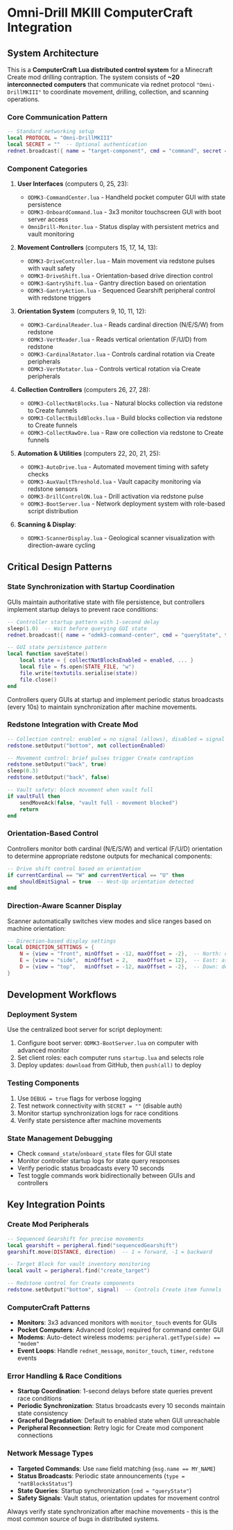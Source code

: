 # Omni-Drill MKIII ComputerCraft Integration

## System Architecture

This is a **ComputerCraft Lua distributed control system** for a Minecraft Create mod drilling contraption. The system consists of **~20 interconnected computers** that communicate via rednet protocol `"Omni-DrillMKIII"` to coordinate movement, drilling, collection, and scanning operations.

### Core Communication Pattern

```lua
-- Standard networking setup
local PROTOCOL = "Omni-DrillMKIII"
local SECRET = ""  -- Optional authentication
rednet.broadcast({ name = "target-component", cmd = "command", secret = "" }, PROTOCOL)
```

### Component Categories

1. **User Interfaces** (computers 0, 25, 23):
   - `ODMK3-CommandCenter.lua` - Handheld pocket computer GUI with state persistence
   - `ODMK3-OnboardCommand.lua` - 3x3 monitor touchscreen GUI with boot server access
   - `OmniDrill-Monitor.lua` - Status display with persistent metrics and vault monitoring

2. **Movement Controllers** (computers 15, 17, 14, 13):
   - `ODMK3-DriveController.lua` - Main movement via redstone pulses with vault safety
   - `ODMK3-DriveShift.lua` - Orientation-based drive direction control  
   - `ODMK3-GantryShift.lua` - Gantry direction based on orientation
   - `ODMK3-GantryAction.lua` - Sequenced Gearshift peripheral control with redstone triggers

3. **Orientation System** (computers 9, 10, 11, 12):
   - `ODMK3-CardinalReader.lua` - Reads cardinal direction (N/E/S/W) from redstone
   - `ODMK3-VertReader.lua` - Reads vertical orientation (F/U/D) from redstone
   - `ODMK3-CardinalRotator.lua` - Controls cardinal rotation via Create peripherals
   - `ODMK3-VertRotator.lua` - Controls vertical rotation via Create peripherals

4. **Collection Controllers** (computers 26, 27, 28):
   - `ODMK3-CollectNatBlocks.lua` - Natural blocks collection via redstone to Create funnels
   - `ODMK3-CollectBuildBlocks.lua` - Build blocks collection via redstone to Create funnels
   - `ODMK3-CollectRawOre.lua` - Raw ore collection via redstone to Create funnels

5. **Automation & Utilities** (computers 22, 20, 21, 25):
   - `ODMK3-AutoDrive.lua` - Automated movement timing with safety checks
   - `ODMK3-AuxVaultThreshold.lua` - Vault capacity monitoring via redstone sensors
   - `ODMK3-DrillControlON.lua` - Drill activation via redstone pulse
   - `ODMK3-BootServer.lua` - Network deployment system with role-based script distribution

6. **Scanning & Display**:
   - `ODMK3-ScannerDisplay.lua` - Geological scanner visualization with direction-aware cycling

## Critical Design Patterns

### State Synchronization with Startup Coordination
GUIs maintain authoritative state with file persistence, but controllers implement startup delays to prevent race conditions:

```lua
-- Controller startup pattern with 1-second delay
sleep(1.0)  -- Wait before querying GUI state
rednet.broadcast({ name = "odmk3-command-center", cmd = "queryState", type = "natBlocks" }, PROTOCOL)

-- GUI state persistence pattern  
local function saveState()
    local state = { collectNatBlocksEnabled = enabled, ... }
    local file = fs.open(STATE_FILE, "w")
    file.write(textutils.serialise(state))
    file.close()
end
```

Controllers query GUIs at startup and implement periodic status broadcasts (every 10s) to maintain synchronization after machine movements.

### Redstone Integration with Create Mod
```lua
-- Collection control: enabled = no signal (allows), disabled = signal (blocks)
redstone.setOutput("bottom", not collectionEnabled)

-- Movement control: brief pulses trigger Create contraption
redstone.setOutput("back", true)
sleep(0.3)
redstone.setOutput("back", false)

-- Vault safety: block movement when vault full
if vaultFull then
    sendMoveAck(false, "vault full - movement blocked")
    return
end
```

### Orientation-Based Control
Controllers monitor both cardinal (N/E/S/W) and vertical (F/U/D) orientation to determine appropriate redstone outputs for mechanical components:

```lua
-- Drive shift control based on orientation
if currentCardinal == "W" and currentVertical == "U" then
    shouldEmitSignal = true  -- West-Up orientation detected
end
```

### Direction-Aware Scanner Display
Scanner automatically switches view modes and slice ranges based on machine orientation:

```lua
-- Direction-based display settings
local DIRECTION_SETTINGS = {
    N = {view = "front", minOffset = -12, maxOffset = -2},  -- North: descending -2 to -12
    E = {view = "side",  minOffset = 2,   maxOffset = 12},  -- East: ascending 2 to 12
    D = {view = "top",   minOffset = -12, maxOffset = -2},  -- Down: descending
}
```

## Development Workflows

### Deployment System
Use the centralized boot server for script deployment:
1. Configure boot server: `ODMK3-BootServer.lua` on computer with advanced monitor
2. Set client roles: each computer runs `startup.lua` and selects role
3. Deploy updates: `download` from GitHub, then `push(all)` to deploy

### Testing Components
1. Use `DEBUG = true` flags for verbose logging
2. Test network connectivity with `SECRET = ""` (disable auth)
3. Monitor startup synchronization logs for race conditions
4. Verify state persistence after machine movements

### State Management Debugging
- Check `command_state`/`onboard_state` files for GUI state
- Monitor controller startup logs for state query responses
- Verify periodic status broadcasts every 10 seconds
- Test toggle commands work bidirectionally between GUIs and controllers

## Key Integration Points

### Create Mod Peripherals
```lua
-- Sequenced Gearshift for precise movements
local gearshift = peripheral.find("sequencedGearshift")
gearshift.move(DISTANCE, direction)  -- 1 = forward, -1 = backward

-- Target Block for vault inventory monitoring
local vault = peripheral.find("create_target")

-- Redstone control for Create components
redstone.setOutput("bottom", signal)  -- Controls Create item funnels
```

### ComputerCraft Patterns
- **Monitors**: 3x3 advanced monitors with `monitor_touch` events for GUIs
- **Pocket Computers**: Advanced (color) required for command center GUI
- **Modems**: Auto-detect wireless modems: `peripheral.getType(side) == "modem"`
- **Event Loops**: Handle `rednet_message`, `monitor_touch`, `timer`, `redstone` events

### Error Handling & Race Conditions
- **Startup Coordination**: 1-second delays before state queries prevent race conditions
- **Periodic Synchronization**: Status broadcasts every 10 seconds maintain state consistency  
- **Graceful Degradation**: Default to enabled state when GUI unreachable
- **Peripheral Reconnection**: Retry logic for Create mod component connections

### Network Message Types
- **Targeted Commands**: Use `name` field matching (`msg.name == MY_NAME`)
- **Status Broadcasts**: Periodic state announcements (`type = "natBlocksStatus"`)
- **State Queries**: Startup synchronization (`cmd = "queryState"`)
- **Safety Signals**: Vault status, orientation updates for movement control

Always verify state synchronization after machine movements - this is the most common source of bugs in distributed systems.
